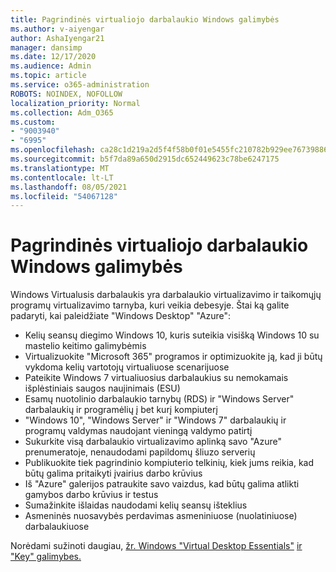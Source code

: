 ```yaml
---
title: Pagrindinės virtualiojo darbalaukio Windows galimybės
ms.author: v-aiyengar
author: AshaIyengar21
manager: dansimp
ms.date: 12/17/2020
ms.audience: Admin
ms.topic: article
ms.service: o365-administration
ROBOTS: NOINDEX, NOFOLLOW
localization_priority: Normal
ms.collection: Adm_O365
ms.custom:
- "9003940"
- "6995"
ms.openlocfilehash: ca28c1d219a2d5f4f58b0f01e5455fc210782b929ee767398867485b4ad8761f
ms.sourcegitcommit: b5f7da89a650d2915dc652449623c78be6247175
ms.translationtype: MT
ms.contentlocale: lt-LT
ms.lasthandoff: 08/05/2021
ms.locfileid: "54067128"
---
```

# <a name="key-capabilities-of-windows-virtual-desktop"></a>Pagrindinės virtualiojo darbalaukio Windows galimybės

Windows Virtualusis darbalaukis yra darbalaukio virtualizavimo ir taikomųjų programų virtualizavimo tarnyba, kuri veikia debesyje. Štai ką galite padaryti, kai paleidžiate "Windows Desktop" "Azure":

- Kelių seansų diegimo Windows 10, kuris suteikia visišką Windows 10 su mastelio keitimo galimybėmis
- Virtualizuokite "Microsoft 365" programos ir optimizuokite ją, kad ji būtų vykdoma kelių vartotojų virtualiuose scenarijuose
- Pateikite Windows 7 virtualiuosius darbalaukius su nemokamais išplėstiniais saugos naujinimais (ESU)
- Esamų nuotolinio darbalaukio tarnybų (RDS) ir "Windows Server" darbalaukių ir programėlių į bet kurį kompiuterį
- "Windows 10", "Windows Server" ir "Windows 7" darbalaukių ir programų valdymas naudojant vieningą valdymo patirtį
- Sukurkite visą darbalaukio virtualizavimo aplinką savo "Azure" prenumeratoje, nenaudodami papildomų šliuzo serverių
- Publikuokite tiek pagrindinio kompiuterio telkinių, kiek jums reikia, kad būtų galima pritaikyti įvairius darbo krūvius
- Iš "Azure" galerijos patraukite savo vaizdus, kad būtų galima atlikti gamybos darbo krūvius ir testus
- Sumažinkite išlaidas naudodami kelių seansų išteklius
- Asmeninės nuosavybės perdavimas asmeniniuose (nuolatiniuose) darbalaukiuose

Norėdami sužinoti daugiau, [žr. Windows "Virtual Desktop Essentials"](https://go.microsoft.com/fwlink/?linkid=2127033) [ir "Key" galimybes.](https://go.microsoft.com/fwlink/?linkid=2127033)

